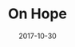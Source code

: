 ---
date: 2017-10-30
dateYear: 2017
isbn: 9780898700671
title: On Hope
description: "This is a masterpiece of a forgotten virtue by one of the great Christian philosophers of the twentieth century."
cover: cover-on-hope.jpeg
coverGoogle: https://books.google.com/books/content?id=VHo5Vr8QisIC&printsec=frontcover&img=1&zoom=1&edge=curl&source=gbs_api
pageCount: 66
authors: Josef Pieper
publishers: Ignatius Press
published: 1986-01-01
publishedYear: 1985
shelves:
- non-fiction
---
